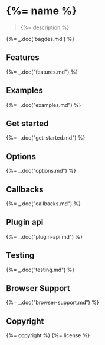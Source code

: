 # {%= name %}

> {%= description %}

{%= _.doc('bagdes.md') %}

## Features
{%= _.doc("features.md") %}

## Examples
{%= _.doc("examples.md") %}

## Get started
{%= _.doc("get-started.md") %}

## Options
{%= _.doc("options.md") %}

## Callbacks
{%= _.doc("callbacks.md") %}

## Plugin api
{%= _.doc("plugin-api.md") %}

## Testing
{%= _.doc("testing.md") %}

## Browser Support
{%= _.doc("browser-support.md") %}

## Copyright
{%= copyright %} {%= license %} 